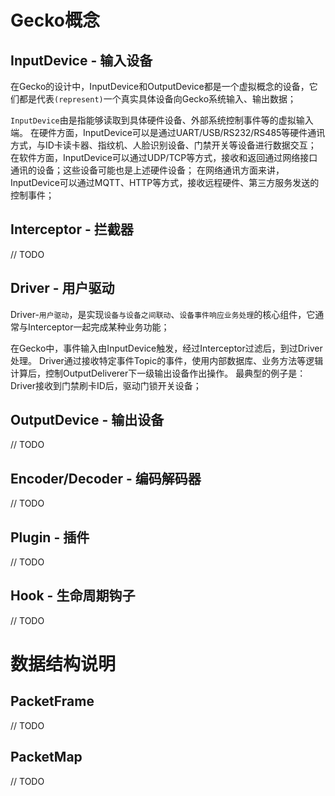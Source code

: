 
# Gecko概念

## InputDevice - 输入设备

在Gecko的设计中，InputDevice和OutputDevice都是一个虚拟概念的设备，它们都是代表`(represent)`一个真实具体设备向Gecko系统输入、输出数据；

`InputDevice`由是指能够读取到具体硬件设备、外部系统控制事件等的虚拟输入端。
在硬件方面，InputDevice可以是通过UART/USB/RS232/RS485等硬件通讯方式，与ID卡读卡器、指纹机、人脸识别设备、门禁开关等设备进行数据交互；
在软件方面，InputDevice可以通过UDP/TCP等方式，接收和返回通过网络接口通讯的设备；这些设备可能也是上述硬件设备；
在网络通讯方面来讲，InputDevice可以通过MQTT、HTTP等方式，接收远程硬件、第三方服务发送的控制事件；

## Interceptor - 拦截器

// TODO

## Driver - 用户驱动

Driver-`用户驱动`，是实现`设备与设备之间联动`、`设备事件响应业务处理`的核心组件，它通常与Interceptor一起完成某种业务功能；

在Gecko中，事件输入由InputDevice触发，经过Interceptor过滤后，到过Driver处理。
Driver通过接收特定事件Topic的事件，使用内部数据库、业务方法等逻辑计算后，控制OutputDeliverer下一级输出设备作出操作。
最典型的例子是：Driver接收到门禁刷卡ID后，驱动门锁开关设备；

## OutputDevice - 输出设备

// TODO

## Encoder/Decoder - 编码解码器

// TODO 

## Plugin - 插件

// TODO 

## Hook - 生命周期钩子

// TODO 

# 数据结构说明

## PacketFrame

// TODO 

## PacketMap

// TODO 